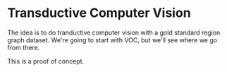 # Transductive Computer Vision

The idea is to do tranductive computer vision with a gold standard region graph
dataset. We're going to start with VOC, but we'll see where we go from there.

This is a proof of concept.
